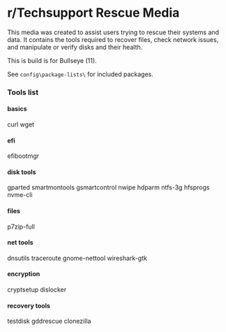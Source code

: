 # r/Techsupport Rescue Media

This media was created to assist users trying to rescue their systems and data. It contains the tools required to recover files, check network issues, and manipulate or verify disks and their health.

This is build is for Bullseye (11).

See `config\package-lists\` for included packages.

### Tools list
#### basics
curl
wget

#### efi
efibootmgr

#### disk tools
gparted
smartmontools
gsmartcontrol
nwipe
hdparm
ntfs-3g
hfsprogs
nvme-cli

#### files
p7zip-full

#### net tools
dnsutils
traceroute
gnome-nettool
wireshark-gtk

#### encryption
cryptsetup
dislocker

#### recovery tools
testdisk
gddrescue
clonezilla
